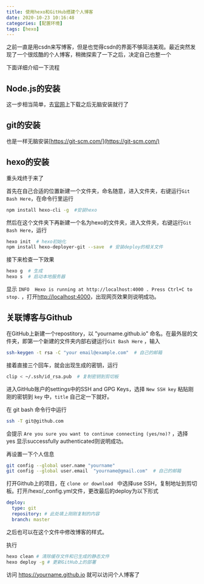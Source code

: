 ```yaml
---
title: 使用hexo和GitHub搭建个人博客
date: 2020-10-23 10:16:48
categories: [配置环境]
tags: [hexo]
---
```


之前一直是用csdn来写博客，但是也觉得csdn的界面不够简洁美观。最近突然发现了一个很炫酷的个人博客，稍微探索了一下之后，决定自己也整一个

下面详细介绍一下流程

<!--more-->

## Node.js的安装

这一步相当简单，去[官网](https://nodejs.org/zh-cn/)上下载之后无脑安装就行了

## git的安装

也是一样无脑安装[https://git-scm.com/](https://git-scm.com/)


## hexo的安装

重头戏终于来了

首先在自己合适的位置新建一个文件夹，命名随意，进入文件夹，右键运行```Git Bash Here```，在命令行里运行

```bash
npm install hexo-cli -g  #安装hexo
```

然后在这个文件夹下再新建一个名为hexo的文件夹，进入文件夹，右键运行```Git Bash Here```，运行

```bash
hexo init  # hexo初始化
npm install hexo-deployer-git --save  # 安装deploy的相关文件
```

接下来检查一下效果

```bash
hexo g  # 生成
hexo s  # 启动本地服务器
```
显示 ```INFO  Hexo is running at http://localhost:4000 . Press Ctrl+C to stop.``` ，打开[http://localhost:4000](http://localhost:4000)，出现网页效果则说明成功。

## 关联博客与Github

在GitHub上新建一个repostitory，以 "yourname.github.io" 命名。在最外层的文件夹，即第一个新建的文件夹内部右键运行```Git Bash Here``` ，输入

```bash
ssh-keygen -t rsa -C "your email@example.com"  # 自己的邮箱
```

接着直接三个回车，就会出现生成的密钥，运行

```bash
clip < ~/.ssh/id_rsa.pub  # 复制密钥到剪切板
```

进入GitHub账户的settings中的SSH and GPG Keys，选择 ```New SSH key``` 粘贴刚刚的密钥到 ```key``` 中，```title``` 自己定一下就好。

在 git bash 命令行中运行

```bash
ssh -T git@github.com 
```
会提示 ```Are you sure you want to continue connecting (yes/no)?``` ，选择 yes 显示successfully authenticated则说明成功。

再设置一下个人信息

```bash
git config --global user.name "yourname"  
git config --global user.email  "yourname@gmail.com"  # 自己的邮箱
```

打开Github上的项目，在 ```clone or download ``` 中选择use SSH，复制地址到剪切板。打开/hexo/_config.yml文件，更改最后的deploy为以下形式

```YAML
deploy:
  type: git
  repository: # 此处填上刚刚复制的内容
  branch: master
```
之后也可以在这个文件中修改博客的样式。

执行

```bash
hexo clean # 清除缓存文件和已生成的静态文件
hexo deploy -g # 更新GitHub上的部署
```
访问 https://yourname.github.io 就可以访问个人博客了
